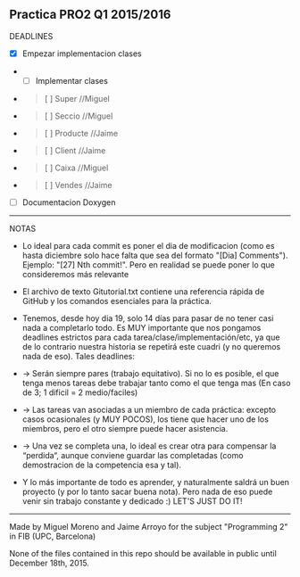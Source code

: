 Practica PRO2 Q1 2015/2016
--------------------------
DEADLINES
* [X] Empezar implementacion clases
* * [ ] Implementar clases
* > [ ] Super		//Miguel
* > [ ] Seccio		//Miguel
* > [ ] Producte	//Jaime
* > [ ] Client		//Jaime
* > [ ] Caixa		//Miguel
* > [ ] Vendes		//Jaime
* [ ] Documentacion Doxygen

--------------------------
NOTAS
* Lo ideal para cada commit es poner el dia de modificacion (como es hasta diciembre solo hace falta que sea del formato "[Dia] Comments"). Ejemplo: "[27] Nth commit!". Pero en realidad se puede poner lo que consideremos más relevante
* El archivo de texto Gitutorial.txt contiene una referencia rápida de GitHub y los comandos esenciales para la práctica.

* Tenemos, desde hoy dia 19, solo 14 días para pasar de no tener casi nada a completarlo todo. Es MUY importante que nos pongamos deadlines estrictos para cada tarea/clase/implementación/etc, ya que de lo contrario nuestra historia se repetirá este cuadri (y no queremos nada de eso). Tales deadlines:
* -> Serán siempre pares (trabajo equitativo). Si no lo es posible, el que tenga menos tareas debe trabajar tanto como el que tenga mas (En caso de 3; 1 dificil = 2 medio/faciles)
* -> Las tareas van asociadas a un miembro de cada práctica: excepto casos ocasionales (y MUY POCOS), los tiene que hacer uno de los miembros, pero el otro siempre puede hacer asistencia.
* -> Una vez se completa una, lo ideal es crear otra para compensar la “perdida“, aunque conviene guardar las completadas (como demostracion de la competencia esa y tal).
* Y lo más importante de todo es aprender, y naturalmente saldrá un buen proyecto (y por lo tanto sacar buena nota). Pero nada de eso puede venir sin trabajo constante y dedicado :) LET'S JUST DO IT!


--------------------------
Made by Miguel Moreno and Jaime Arroyo for the subject "Programming 2" in FIB (UPC, Barcelona)

None of the files contained in this repo should be available in public until December 18th, 2015.
